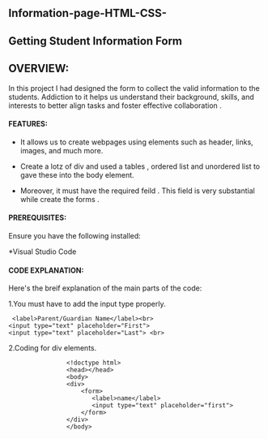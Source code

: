 ## Information-page-HTML-CSS-
## Getting Student Information Form

## OVERVIEW:
In this project I had designed the form to collect the valid information
to the students. Addiction to it helps us understand their background, skills,
and interests to better align tasks and foster effective collaboration .

####  FEATURES:
* It allows us to create webpages using elements such as header, links, images, and much more.

* Create a lotz of div and used a tables , ordered list and unordered list 
  to gave these into the body element.

* Moreover, it must have the required feild . This field
  is very substantial while create the forms . 

 #### PREREQUISITES:
  Ensure you have the following installed:

  *Visual Studio Code

 #### CODE EXPLANATION:
  Here's the breif explanation of the main parts
  of the code:
           
 1.You must have to add the input type properly.
            
```
 <label>Parent/Guardian Name</label><br>
<input type="text" placeholder="First">
<input type="text" placeholder="Last"> <br>
```

 2.Coding for div elements.
 
 ```
                 <!doctype html>
                 <head></head>
                 <body>
                 <div>
                     <form>
                        <label>name</label>
                        <input type="text" placeholder="first">
                     </form>    
                 </div>   
                 </body>
 ```

   
              

               
